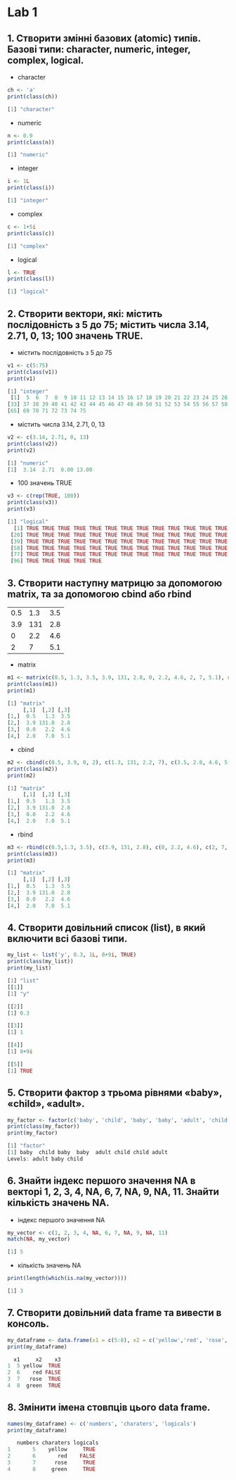# Lab 1

## 1. Створити змінні базових (atomic) типів. Базові типи: character, numeric, integer, complex, logical.

+ character
```R
ch <- 'a'
print(class(ch))
```
```R
[1] "character"
```

+ numeric
```R
n <- 0.9
print(class(n))
```
```R
[1] "numeric"
```

+ integer
```R
i <- 1L
print(class(i))
```
```R
[1] "integer"
```

+ complex
```R
c <- 1+5i
print(class(c))
```
```R
[1] "complex"
```

+ logical
```R
l <- TRUE
print(class(l))
```
```R
[1] "logical"
```

## 2. Створити вектори, які: містить послідовність з 5 до 75; містить числа 3.14, 2.71, 0, 13; 100 значень TRUE.

+ містить послідовність з 5 до 75
```R
v1 <- c(5:75)
print(class(v1))
print(v1)
```
```R
[1] "integer"
 [1]  5  6  7  8  9 10 11 12 13 14 15 16 17 18 19 20 21 22 23 24 25 26 27 28 29 30 31 32 33 34 35 36
[33] 37 38 39 40 41 42 43 44 45 46 47 48 49 50 51 52 53 54 55 56 57 58 59 60 61 62 63 64 65 66 67 68
[65] 69 70 71 72 73 74 75
```

+ містить числа 3.14, 2.71, 0, 13
```R
v2 <- c(3.14, 2.71, 0, 13)
print(class(v2))
print(v2)
```
```R
[1] "numeric"
[1]  3.14  2.71  0.00 13.00
```

+ 100 значень TRUE
```R
v3 <- c(rep(TRUE, 100))
print(class(v3))
print(v3)
```
```R
[1] "logical"
  [1] TRUE TRUE TRUE TRUE TRUE TRUE TRUE TRUE TRUE TRUE TRUE TRUE TRUE TRUE TRUE TRUE TRUE TRUE TRUE
 [20] TRUE TRUE TRUE TRUE TRUE TRUE TRUE TRUE TRUE TRUE TRUE TRUE TRUE TRUE TRUE TRUE TRUE TRUE TRUE
 [39] TRUE TRUE TRUE TRUE TRUE TRUE TRUE TRUE TRUE TRUE TRUE TRUE TRUE TRUE TRUE TRUE TRUE TRUE TRUE
 [58] TRUE TRUE TRUE TRUE TRUE TRUE TRUE TRUE TRUE TRUE TRUE TRUE TRUE TRUE TRUE TRUE TRUE TRUE TRUE
 [77] TRUE TRUE TRUE TRUE TRUE TRUE TRUE TRUE TRUE TRUE TRUE TRUE TRUE TRUE TRUE TRUE TRUE TRUE TRUE
 [96] TRUE TRUE TRUE TRUE TRUE
```

## 3. Створити наступну матрицю за допомогою matrix, та за допомогою cbind або rbind

| | | |
|-|-|-|
0.5 | 1.3 | 3.5
3.9 | 131 | 2.8
0 | 2.2 | 4.6
2 | 7 | 5.1

+ matrix
```R
m1 <- matrix(c(0.5, 1.3, 3.5, 3.9, 131, 2.8, 0, 2.2, 4.6, 2, 7, 5.1), nrow=4, byrow = TRUE)
print(class(m1))
print(m1)
```
```R
[1] "matrix"
     [,1]  [,2] [,3]
[1,]  0.5   1.3  3.5
[2,]  3.9 131.0  2.8
[3,]  0.0   2.2  4.6
[4,]  2.0   7.0  5.1
```

+ cbind
```R
m2 <- cbind(c(0.5, 3.9, 0, 2), c(1.3, 131, 2.2, 7), c(3.5, 2.8, 4.6, 5.1))
print(class(m2))
print(m2)
```
```R
[1] "matrix"
     [,1]  [,2] [,3]
[1,]  0.5   1.3  3.5
[2,]  3.9 131.0  2.8
[3,]  0.0   2.2  4.6
[4,]  2.0   7.0  5.1
```

+ rbind
```R
m3 <- rbind(c(0.5,1.3, 3.5), c(3.9, 131, 2.8), c(0, 2.2, 4.6), c(2, 7, 5.1))
print(class(m3))
print(m3)
```
```R
[1] "matrix"
     [,1]  [,2] [,3]
[1,]  0.5   1.3  3.5
[2,]  3.9 131.0  2.8
[3,]  0.0   2.2  4.6
[4,]  2.0   7.0  5.1
```

## 4. Створити довільний список (list), в який включити всі базові типи.

```R
my_list <- list('y', 0.3, 1L, 8+9i, TRUE)
print(class(my_list))
print(my_list)
```
```R
[1] "list"
[[1]]
[1] "y"

[[2]]
[1] 0.3

[[3]]
[1] 1

[[4]]
[1] 8+9i

[[5]]
[1] TRUE
```

## 5. Створити фактор з трьома рівнями «baby», «child», «adult».

```R
my_factor <- factor(c('baby', 'child', 'baby', 'baby', 'adult', 'child', 'child', 'adult'))
print(class(my_factor))
print(my_factor)
```
```R
[1] "factor"
[1] baby  child baby  baby  adult child child adult
Levels: adult baby child
```

## 6. Знайти індекс першого значення NA в векторі 1, 2, 3, 4, NA, 6, 7, NA, 9, NA, 11. Знайти кількість значень NA.

+ індекс першого значення NA
```R
my_vector <- c(1, 2, 3, 4, NA, 6, 7, NA, 9, NA, 11)
match(NA, my_vector)
```
```R
[1] 5
```

+ кількість значень NA
```R
print(length(which(is.na(my_vector))))
```
```R
[1] 3
```

## 7. Створити довільний data frame та вивести в консоль.

```R
my_dataframe <- data.frame(x1 = c(5:8), x2 = c('yellow','red', 'rose', 'green'), x3 = c(TRUE, FALSE, TRUE, TRUE))
print(my_dataframe)
```
```R
  x1     x2    x3
1  5 yellow  TRUE
2  6    red FALSE
3  7   rose  TRUE
4  8  green  TRUE
```

## 8. Змінити імена стовпців цього data frame.

```R
names(my_dataframe) <- c('numbers', 'charaters', 'logicals')
print(my_dataframe)
```

```R
   numbers charaters logicals
1       5    yellow     TRUE
2       6       red    FALSE
3       7      rose     TRUE
4       8     green     TRUE
```